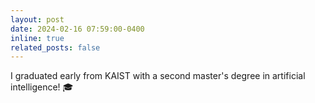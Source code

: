 ```yaml
---
layout: post
date: 2024-02-16 07:59:00-0400
inline: true
related_posts: false
---
```


I graduated early from KAIST with a second master's degree in artificial intelligence! 🎓
